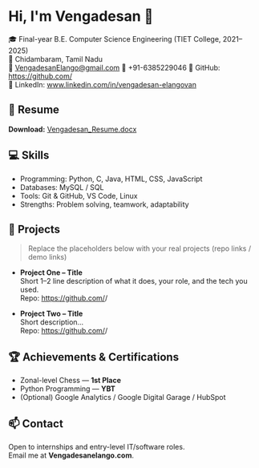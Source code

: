 # Hi, I'm Vengadesan 👋

🎓 Final-year B.E. Computer Science Engineering (TIET College, 2021–2025)  
📍 Chidambaram, Tamil Nadu  
📧 VengadesanElango@gmail.com 
📱 +91-6385229046 
🔗 GitHub: https://github.com/<your-username>  
🔗 LinkedIn: www.linkedin.com/in/vengadesan-elangovan<your-handle>

## 📂 Resume
**Download:** [Vengadesan_Resume.docx](./Vengadesan_Resume.docx)

## 💻 Skills
- Programming: Python, C, Java, HTML, CSS, JavaScript
- Databases: MySQL / SQL
- Tools: Git & GitHub, VS Code, Linux
- Strengths: Problem solving, teamwork, adaptability

## 🚀 Projects
> Replace the placeholders below with your real projects (repo links / demo links)

- **Project One – Title**  
  Short 1–2 line description of what it does, your role, and the tech you used.  
  Repo: https://github.com/<your-username>/<repo-name>

- **Project Two – Title**  
  Short description…  
  Repo: https://github.com/<your-username>/<repo-name>

## 🏆 Achievements & Certifications
- Zonal-level Chess — **1st Place**
- Python Programming — **YBT**
- (Optional) Google Analytics / Google Digital Garage / HubSpot

## 📫 Contact
Open to internships and entry-level IT/software roles.  
Email me at **Vengadesanelango.com**.
